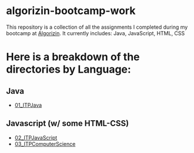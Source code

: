# algorizin-bootcamp-work
This repository is a collection of all the assignments I completed during my bootcamp at [Algorizin](https://algorizin.com/).
It currently includes: Java, JavaScript, HTML, CSS 

# Here is a breakdown of the directories by Language:

## Java
* [01_ITPJava](https://github.com/smeraldoflower/algorizin-bootcamp-work/tree/master/01_ITPJava)

## Javascript (w/ some HTML-CSS)
* [02_ITPJavaScript](https://github.com/smeraldoflower/algorizin-bootcamp-work/tree/master/02_ITPJavaScript)
* [03_ITPComputerScience](https://github.com/smeraldoflower/algorizin-bootcamp-work/tree/master/03_ITPComputerScience)
